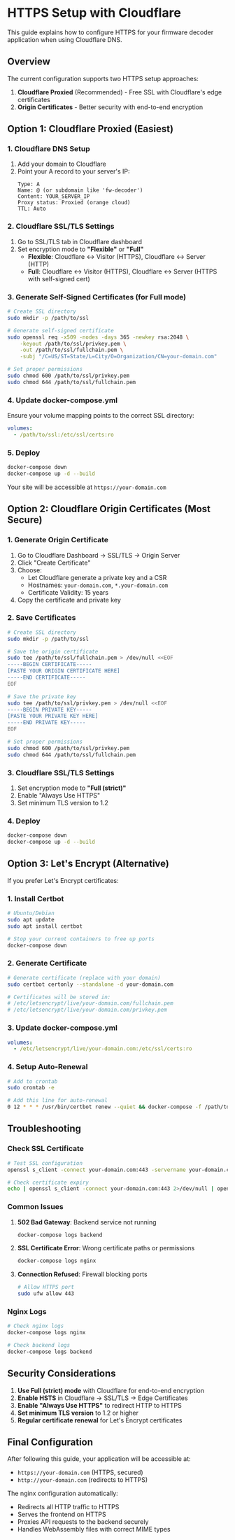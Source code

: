 # HTTPS Setup with Cloudflare

This guide explains how to configure HTTPS for your firmware decoder application when using Cloudflare DNS.

## Overview

The current configuration supports two HTTPS setup approaches:

1. **Cloudflare Proxied** (Recommended) - Free SSL with Cloudflare's edge certificates
2. **Origin Certificates** - Better security with end-to-end encryption

## Option 1: Cloudflare Proxied (Easiest)

### 1. Cloudflare DNS Setup

1. Add your domain to Cloudflare
2. Point your A record to your server's IP:
   ```
   Type: A
   Name: @ (or subdomain like 'fw-decoder')
   Content: YOUR_SERVER_IP
   Proxy status: Proxied (orange cloud)
   TTL: Auto
   ```

### 2. Cloudflare SSL/TLS Settings

1. Go to SSL/TLS tab in Cloudflare dashboard
2. Set encryption mode to **"Flexible"** or **"Full"**
   - **Flexible**: Cloudflare ↔ Visitor (HTTPS), Cloudflare ↔ Server (HTTP)
   - **Full**: Cloudflare ↔ Visitor (HTTPS), Cloudflare ↔ Server (HTTPS with self-signed cert)

### 3. Generate Self-Signed Certificates (for Full mode)

```bash
# Create SSL directory
sudo mkdir -p /path/to/ssl

# Generate self-signed certificate
sudo openssl req -x509 -nodes -days 365 -newkey rsa:2048 \
    -keyout /path/to/ssl/privkey.pem \
    -out /path/to/ssl/fullchain.pem \
    -subj "/C=US/ST=State/L=City/O=Organization/CN=your-domain.com"

# Set proper permissions
sudo chmod 600 /path/to/ssl/privkey.pem
sudo chmod 644 /path/to/ssl/fullchain.pem
```

### 4. Update docker-compose.yml

Ensure your volume mapping points to the correct SSL directory:

```yaml
volumes:
  - /path/to/ssl:/etc/ssl/certs:ro
```

### 5. Deploy

```bash
docker-compose down
docker-compose up -d --build
```

Your site will be accessible at `https://your-domain.com`

## Option 2: Cloudflare Origin Certificates (Most Secure)

### 1. Generate Origin Certificate

1. Go to Cloudflare Dashboard → SSL/TLS → Origin Server
2. Click "Create Certificate"
3. Choose:
   - Let Cloudflare generate a private key and a CSR
   - Hostnames: `your-domain.com`, `*.your-domain.com`
   - Certificate Validity: 15 years
4. Copy the certificate and private key

### 2. Save Certificates

```bash
# Create SSL directory
sudo mkdir -p /path/to/ssl

# Save the origin certificate
sudo tee /path/to/ssl/fullchain.pem > /dev/null <<EOF
-----BEGIN CERTIFICATE-----
[PASTE YOUR ORIGIN CERTIFICATE HERE]
-----END CERTIFICATE-----
EOF

# Save the private key
sudo tee /path/to/ssl/privkey.pem > /dev/null <<EOF
-----BEGIN PRIVATE KEY-----
[PASTE YOUR PRIVATE KEY HERE]
-----END PRIVATE KEY-----
EOF

# Set proper permissions
sudo chmod 600 /path/to/ssl/privkey.pem
sudo chmod 644 /path/to/ssl/fullchain.pem
```

### 3. Cloudflare SSL/TLS Settings

1. Set encryption mode to **"Full (strict)"**
2. Enable "Always Use HTTPS"
3. Set minimum TLS version to 1.2

### 4. Deploy

```bash
docker-compose down
docker-compose up -d --build
```

## Option 3: Let's Encrypt (Alternative)

If you prefer Let's Encrypt certificates:

### 1. Install Certbot

```bash
# Ubuntu/Debian
sudo apt update
sudo apt install certbot

# Stop your current containers to free up ports
docker-compose down
```

### 2. Generate Certificate

```bash
# Generate certificate (replace with your domain)
sudo certbot certonly --standalone -d your-domain.com

# Certificates will be stored in:
# /etc/letsencrypt/live/your-domain.com/fullchain.pem
# /etc/letsencrypt/live/your-domain.com/privkey.pem
```

### 3. Update docker-compose.yml

```yaml
volumes:
  - /etc/letsencrypt/live/your-domain.com:/etc/ssl/certs:ro
```

### 4. Setup Auto-Renewal

```bash
# Add to crontab
sudo crontab -e

# Add this line for auto-renewal
0 12 * * * /usr/bin/certbot renew --quiet && docker-compose -f /path/to/your/docker-compose.yml restart nginx
```

## Troubleshooting

### Check SSL Certificate

```bash
# Test SSL configuration
openssl s_client -connect your-domain.com:443 -servername your-domain.com

# Check certificate expiry
echo | openssl s_client -connect your-domain.com:443 2>/dev/null | openssl x509 -noout -dates
```

### Common Issues

1. **502 Bad Gateway**: Backend service not running
   ```bash
   docker-compose logs backend
   ```

2. **SSL Certificate Error**: Wrong certificate paths or permissions
   ```bash
   docker-compose logs nginx
   ```

3. **Connection Refused**: Firewall blocking ports
   ```bash
   # Allow HTTPS port
   sudo ufw allow 443
   ```

### Nginx Logs

```bash
# Check nginx logs
docker-compose logs nginx

# Check backend logs
docker-compose logs backend
```

## Security Considerations

1. **Use Full (strict) mode** with Cloudflare for end-to-end encryption
2. **Enable HSTS** in Cloudflare → SSL/TLS → Edge Certificates
3. **Enable "Always Use HTTPS"** to redirect HTTP to HTTPS
4. **Set minimum TLS version** to 1.2 or higher
5. **Regular certificate renewal** for Let's Encrypt certificates

## Final Configuration

After following this guide, your application will be accessible at:

- `https://your-domain.com` (HTTPS, secured)
- `http://your-domain.com` (redirects to HTTPS)

The nginx configuration automatically:
- Redirects all HTTP traffic to HTTPS
- Serves the frontend on HTTPS
- Proxies API requests to the backend securely
- Handles WebAssembly files with correct MIME types
